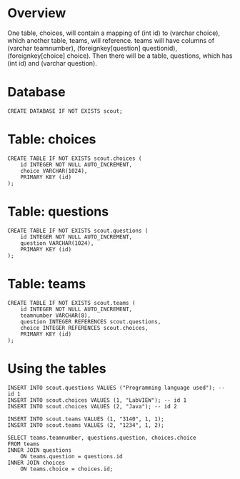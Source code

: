 # Overview

One table, choices, will contain a mapping of (int id) to (varchar choice), which another table, teams, will reference. teams will have columns of (varchar teamnumber), (foreignkey[question] questionid), (foreignkey[choice] choice). Then there will be a table, questions, which has (int id) and (varchar question).

# Database

    CREATE DATABASE IF NOT EXISTS scout;

# Table: choices

    CREATE TABLE IF NOT EXISTS scout.choices (
        id INTEGER NOT NULL AUTO_INCREMENT,
        choice VARCHAR(1024),
        PRIMARY KEY (id)
    );

# Table: questions

    CREATE TABLE IF NOT EXISTS scout.questions (
        id INTEGER NOT NULL AUTO_INCREMENT,
        question VARCHAR(1024),
        PRIMARY KEY (id)
    );

# Table: teams

    CREATE TABLE IF NOT EXISTS scout.teams (
        id INTEGER NOT NULL AUTO_INCREMENT,
        teamnumber VARCHAR(8),
        question INTEGER REFERENCES scout.questions,
        choice INTEGER REFERENCES scout.choices,
        PRIMARY KEY (id)
    );

# Using the tables

    INSERT INTO scout.questions VALUES ("Programming language used"); -- id 1
    INSERT INTO scout.choices VALUES (1, "LabVIEW"); -- id 1
    INSERT INTO scout.choices VALUES (2, "Java"); -- id 2

    INSERT INTO scout.teams VALUES (1, "3140", 1, 1);
    INSERT INTO scout.teams VALUES (2, "1234", 1, 2);

    SELECT teams.teamnumber, questions.question, choices.choice 
    FROM teams 
    INNER JOIN questions 
        ON teams.question = questions.id
    INNER JOIN choices 
        ON teams.choice = choices.id;